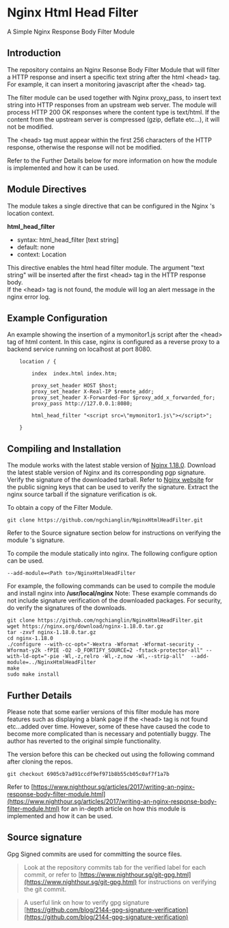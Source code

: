# Nginx Html Head Filter 
A Simple Nginx Response Body Filter Module

## Introduction
The repository contains an Nginx Resonse Body Filter Module that will filter a HTTP response and insert a specific text string
after the html &lt;head&gt; tag. For example, it can insert a monitoring javascript after the &lt;head&gt; tag.

The filter module can be used together with Nginx proxy_pass, to insert text string into HTTP responses from an upstream web server. The module will process HTTP 200 OK responses where the content type is text/html. If the content from the upstream server is compressed (gzip, deflate etc...), it will not be modified. 


The &lt;head&gt; tag must appear within the first 256 characters of the HTTP response, otherwise the response will not be modified. 


Refer to the Further Details below for more information on how the module is implemented and how it can be used.

## Module Directives
The module takes a single directive that can be configured in the Nginx 's location context. 

**html_head_filter**  

* syntax: html_head_filter [text string]
* default: none
* context: Location

This directive enables the html head filter module. The argument "text string" will be inserted after the first &lt;head&gt; tag in the HTTP response body.  
If the &lt;head&gt; tag is not found, the module will log an alert message in the nginx error log. 


## Example Configuration

An example showing the insertion of a mymonitor1.js script after the &lt;head&gt; tag of html content. In this case, nginx is configured as a reverse proxy to a backend service running on localhost at port 8080. 

        location / {

            index  index.html index.htm;

            proxy_set_header HOST $host;
            proxy_set_header X-Real-IP $remote_addr;
            proxy_set_header X-Forwarded-For $proxy_add_x_forwarded_for;
            proxy_pass http://127.0.0.1:8080;

            html_head_filter "<script src=\"mymonitor1.js\"></script>";

        }

## Compiling and Installation
The module works with the latest stable version of [Nginx 1.18.0](https://nginx.org/download/). 
Download the latest stable version of Nginx and its corresponding pgp signature.  Verify the signature of the downloaded tarball. 
Refer to [Nginx website](https://nginx.org/en/pgp_keys.html) for the public signing keys that can be used to verify the signature. 
Extract the nginx source tarball if the signature verification is ok. 

To obtain a copy of the Filter Module. 

    git clone https://github.com/ngchianglin/NginxHtmlHeadFilter.git
    
Refer to the Source signature section below for instructions on verifying the module 's signature. 

To compile the module statically into nginx. The following configure option can be used.  

    --add-module=<Path to>/NginxHtmlHeadFilter 

For example, the following commands can be used to compile the module and install nginx into **/usr/local/nginx**
Note: These example commands do not include signature verification of the downloaded packages. 
For security, do verify the signatures of the downloads. 

    git clone https://github.com/ngchianglin/NginxHtmlHeadFilter.git
    wget https://nginx.org/download/nginx-1.18.0.tar.gz
    tar -zxvf nginx-1.18.0.tar.gz
    cd nginx-1.18.0
    ./configure --with-cc-opt="-Wextra -Wformat -Wformat-security -Wformat-y2k -fPIE -O2 -D_FORTIFY_SOURCE=2 -fstack-protector-all" --with-ld-opt="-pie -Wl,-z,relro -Wl,-z,now -Wl,--strip-all"  --add-module=../NginxHtmlHeadFilter
    make
    sudo make install


## Further Details

Please note that some earlier versions of this filter module has more features such as displaying a blank page if the &lt;head&gt; tag
is not found etc...added over time. However, some of these have caused the code to become more complicated than is necessary and potentially buggy. The author has reverted to the original simple functionality. 

The version before this can be checked out using the following command after cloning the repos. 

    git checkout 6905cb7ad91ccdf9ef971b8b55cb05c0af7f1a7b



Refer to 
[https://www.nighthour.sg/articles/2017/writing-an-nginx-response-body-filter-module.html](https://www.nighthour.sg/articles/2017/writing-an-nginx-response-body-filter-module.html) for an in-depth article on how this module is implemented and how it can be used. 


## Source signature
Gpg Signed commits are used for committing the source files. 

> Look at the repository commits tab for the verified label for each commit, or refer to [https://www.nighthour.sg/git-gpg.html](https://www.nighthour.sg/git-gpg.html) for instructions on verifying the git commit. 

> A userful link on how to verify gpg signature [https://github.com/blog/2144-gpg-signature-verification](https://github.com/blog/2144-gpg-signature-verification)



